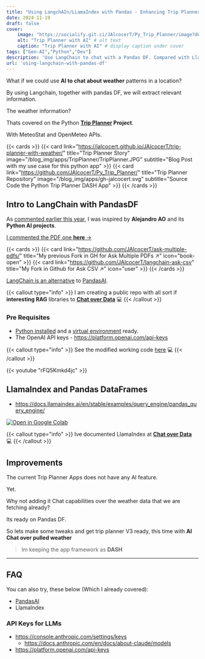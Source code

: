 ```yaml
---
title: "Using LangchAIn/LLamaIndex with Pandas - Enhancing Trip Planner"
date: 2024-11-19
draft: false
cover:
    image: "https://socialify.git.ci/JAlcocerT/Py_Trip_Planner/image?description=1&font=Inter&language=1&name=1&stargazers=1&theme=Auto"
    alt: "Trip Planner with AI" # alt text
    caption: "Trip Planner with AI" # display caption under cover
tags: ["Gen-AI","Python","Dev"]
description: 'Use LangChain to chat with a Pandas DF. Compared with LlamaIndex Pandas Query Engine.'
url: 'using-langchain-with-pandas-df'
---
```


What if we could use **AI to chat about weather** patterns in a location?

By using Langchain, together with pandas DF, we will extract relevant information.

The weather information?

Thats covered on the Python **[Trip Planner](https://github.com/JAlcocerT/Py_Trip_Planner/) Project**.

With MeteoStat and OpenMeteo APIs.

{{< cards >}}
  {{< card link="https://jalcocert.github.io/JAlcocerT/trip-planner-with-weather/" title="Trip Planner Story" image="/blog_img/apps/TripPlanner/TripPlanner.JPG" subtitle="Blog Post with my use case for this python app" >}}
  {{< card link="https://github.com/JAlcocerT/Py_Trip_Planner/" title="Trip Planner Repository" image="/blog_img/apps/gh-jalcocert.svg" subtitle="Source Code the Python Trip Planner DASH App" >}}
{{< /cards >}}

## Intro to LangChain with PandasDF

As [commented earlier this year](https://jalcocert.github.io/JAlcocerT/how-to-chat-with-pdfs/), I was inspired by **Alejandro AO** and its **Python AI projects**.


[I commented the PDF one **here** →](/JAlcocerT/how-to-chat-with-pdfs)


{{< cards >}}
  {{< card link="https://github.com/JAlcocerT/ask-multiple-pdfs/" title="My previous Fork in GH for Ask Multiple PDFs ↗" icon="book-open" >}}
  {{< card link="https://github.com/JAlcocerT/langchain-ask-csv" title="My Fork in Github for Ask CSV ↗" icon="user" >}}
{{< /cards >}}


[LangChain is an alternative](https://jalcocert.github.io/JAlcocerT/how-to-use-pandasAI/#other-foss-ways-to-chat-with-your-data) to [PandasAI](https://jalcocert.github.io/JAlcocerT/how-to-use-pandasAI/).


{{< callout type="info" >}}
I am creating a public repo with all sort if **interesting RAG** libraries to **[Chat over Data](https://github.com/JAlcocerT/Data-Chat)** 💻 
{{< /callout >}}

### Pre Requisites

* [Python installed](https://jalcocert.github.io/JAlcocerT/guide-python/#installing-python-) and a [virtual environment](https://jalcocert.github.io/JAlcocerT/useful-python-stuff/) ready.
* The OpenAI API keys - <https://platform.openai.com/api-keys>


{{< callout type="info" >}}
See the modified working code [here](https://github.com/JAlcocerT/langchain-ask-csv) 💻
{{< /callout >}}


<!-- https://www.youtube.com/watch?v=rFQ5Kmkd4jc -->

{{< youtube "rFQ5Kmkd4jc" >}}

## LlamaIndex and Pandas DataFrames

* https://docs.llamaindex.ai/en/stable/examples/query_engine/pandas_query_engine/

[![Open in Google Colab](https://colab.research.google.com/assets/colab-badge.svg)](https://colab.research.google.com/github/JAlcocerT/Data-Chat/blob/main/LLamaIndex/LLamaPandasDF/llamaindex_pandasDF.ipynb)


{{< callout type="info" >}}
Ive documented LlamaIndex at **[Chat over Data](https://github.com/JAlcocerT/Data-Chat/LLamaIndex)** 💻 
{{< /callout >}}


## Improvements

The current Trip Planner Apps does not have any AI feature.

Yet.

Why not adding it Chat capabilities over the weather data that we are fetching already?

Its ready on Pandas DF.

So lets make some tweaks and get trip planner V3 ready, this time with **AI Chat over pulled weather**

> Im keeping the app framework as **DASH**


---

## FAQ


You can also try, these below (Which I already covered):

* [PandasAI](https://jalcocert.github.io/JAlcocerT/how-to-use-pandasAI/)
* LlamaIndex

### API Keys for LLMs

* https://console.anthropic.com/settings/keys
    * https://docs.anthropic.com/en/docs/about-claude/models
* https://platform.openai.com/api-keys